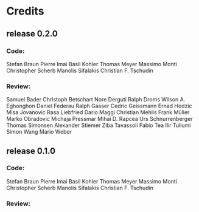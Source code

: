 ﻿Credits
=======

release 0.2.0
-------------

### Code:
Stefan Braun
Pierre Imai
Basil Kohler
Thomas Meyer
Massimo Monti
Christopher Scherb
Manolis Sifalakis
Christian F. Tschudin

### Review:
Samuel Bader
Christoph Betschart
Nore Derguti
Ralph Droms
Wilson A. Eghonghon
Daniel Federau
Ralph Gasser
Cedric Geissmann
Ernad Hodzic
Misa Jovanovic
Rasa Liebfried
Dario Maggi
Christian Mehlis
Frank Müller
Marko Obradovic
Michaja Pressmar
Mihai D. Rapcea
Urs Schnurrenberger
Thomas Simonsen
Alexander Stiemer
Ziba Tavassoli
Fabio Tea
Ilir Tullumi
Simon Wang
Mario Weber


release 0.1.0
-------------

### Code:
Stefan Braun
Pierre Imai
Basil Kohler
Thomas Meyer
Massimo Monti
Christopher Scherb
Manolis Sifalakis
Christian F. Tschudin

### Review:
